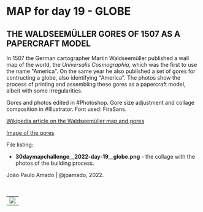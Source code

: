 <h1>MAP for day 19 - GLOBE</h1>
<h2>THE WALDSEEMÜLLER GORES OF 1507 AS A PAPERCRAFT MODEL</h2>
<p>In 1507 the German cartographer Martin Waldseemüller published a wall map of the world, the <i>Universalis Cosmographia</i>, which was the first to use the name "America". On the same year he also published a set of gores for contructing a globe, also identifying "America". The photos show the process of printing and assembling these gores as a papercraft model, albeit with some irregularities.</p>
<p>Gores and photos edited in #Photoshop. Gore size adjustment and collage composition in #Illustrator. Font used: FiraSans.</p>
<p><a href="https://en.wikipedia.org/wiki/Waldseem%C3%BCller_map">Wikipedia article on the Waldseemüller map and gores</a></p>
<p><a href="https://en.wikipedia.org/wiki/Waldseem%C3%BCller_map#/media/File:Waldseem%C3%BCller-Globus.jpg">Image of the gores</a></p>
<p>File listing:</p>
<ul>
  <li><b>30daymapchallenge__2022-day-19__globe.png</b> - the collage with the photos of the building process.</li>
  </ul>
<p>João Paulo Amado | @jpamado, 2022.</p>
<p>&nbsp;</p>
<table>
<tr>
<td style="border:thin #000">
<img src="30daymapchallenge__2022-day-19__globe.pn" width=auto>
</td>
</tr>
</table>
